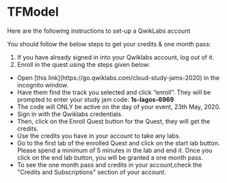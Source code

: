 # TFModel

Here are the following instructions to set-up a QwikLabs account

You should follow the below steps to get your credits & one month pass:

1. If you have already signed in into your Qwiklabs account, log out of it.</br>
2. Enroll in the quest using the steps given below:

  <ul>
  <li>Open [this link](https://go.qwiklabs.com/cloud-study-jams-2020) in the incognito window.</li>
  <li>Have them find the track you selected and click “enroll”. They will be prompted to enter your study jam code: <b>1s-lagos-6969</b></li>
  <li>The code will ONLY be active on the day of your event, 23th May, 2020.</li>
  <li>Sign in with the Qwiklabs credentials.</li>
  <li>Then, click on the Enroll Quest button for the Quest, they will get the credits.</li>
  <li>Use the credits you have in your account to take any labs.</li>
  <li>Go to the first lab of the enrolled Quest and click on the start lab button. Please spend a minimum of 5 minutes in the lab and end it. Once you click on the end lab button, you will be granted a one month pass.</li>
  <li>To see the one month pass and credits in your account,check the "Credits and Subscriptions" section of your account.</li>
  </ul>
